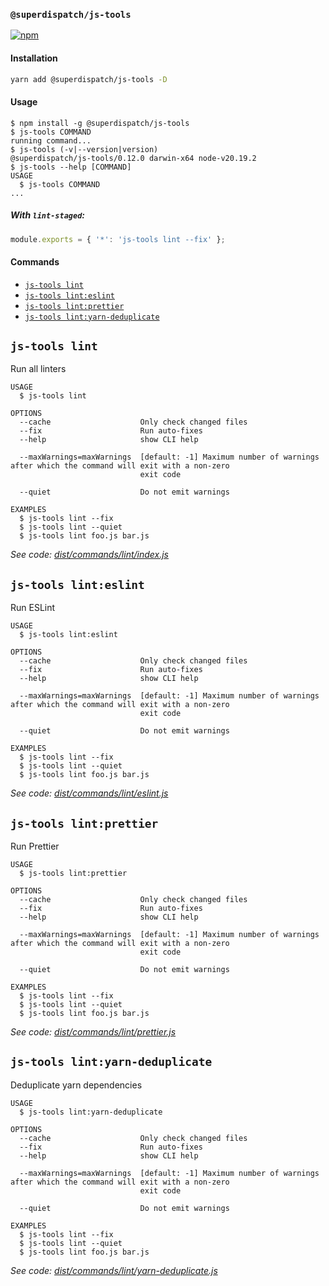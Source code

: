 ### `@superdispatch/js-tools`

[![npm](https://img.shields.io/npm/v/@superdispatch/js-tools)](https://www.npmjs.com/package/@superdispatch/js-tools)

#### Installation

```bash
yarn add @superdispatch/js-tools -D
```

#### Usage

<!-- usage -->

```sh-session
$ npm install -g @superdispatch/js-tools
$ js-tools COMMAND
running command...
$ js-tools (-v|--version|version)
@superdispatch/js-tools/0.12.0 darwin-x64 node-v20.19.2
$ js-tools --help [COMMAND]
USAGE
  $ js-tools COMMAND
...
```

<!-- usagestop -->

##### With `lint-staged`:

```js
module.exports = { '*': 'js-tools lint --fix' };
```

#### Commands

<!-- commands -->

- [`js-tools lint`](#js-tools-lint)
- [`js-tools lint:eslint`](#js-tools-linteslint)
- [`js-tools lint:prettier`](#js-tools-lintprettier)
- [`js-tools lint:yarn-deduplicate`](#js-tools-lintyarn-deduplicate)

## `js-tools lint`

Run all linters

```
USAGE
  $ js-tools lint

OPTIONS
  --cache                    Only check changed files
  --fix                      Run auto-fixes
  --help                     show CLI help

  --maxWarnings=maxWarnings  [default: -1] Maximum number of warnings after which the command will exit with a non-zero
                             exit code

  --quiet                    Do not emit warnings

EXAMPLES
  $ js-tools lint --fix
  $ js-tools lint --quiet
  $ js-tools lint foo.js bar.js
```

_See code: [dist/commands/lint/index.js](https://github.com/superdispatch/js-tools/blob/v0.12.0/dist/commands/lint/index.js)_

## `js-tools lint:eslint`

Run ESLint

```
USAGE
  $ js-tools lint:eslint

OPTIONS
  --cache                    Only check changed files
  --fix                      Run auto-fixes
  --help                     show CLI help

  --maxWarnings=maxWarnings  [default: -1] Maximum number of warnings after which the command will exit with a non-zero
                             exit code

  --quiet                    Do not emit warnings

EXAMPLES
  $ js-tools lint --fix
  $ js-tools lint --quiet
  $ js-tools lint foo.js bar.js
```

_See code: [dist/commands/lint/eslint.js](https://github.com/superdispatch/js-tools/blob/v0.12.0/dist/commands/lint/eslint.js)_

## `js-tools lint:prettier`

Run Prettier

```
USAGE
  $ js-tools lint:prettier

OPTIONS
  --cache                    Only check changed files
  --fix                      Run auto-fixes
  --help                     show CLI help

  --maxWarnings=maxWarnings  [default: -1] Maximum number of warnings after which the command will exit with a non-zero
                             exit code

  --quiet                    Do not emit warnings

EXAMPLES
  $ js-tools lint --fix
  $ js-tools lint --quiet
  $ js-tools lint foo.js bar.js
```

_See code: [dist/commands/lint/prettier.js](https://github.com/superdispatch/js-tools/blob/v0.12.0/dist/commands/lint/prettier.js)_

## `js-tools lint:yarn-deduplicate`

Deduplicate yarn dependencies

```
USAGE
  $ js-tools lint:yarn-deduplicate

OPTIONS
  --cache                    Only check changed files
  --fix                      Run auto-fixes
  --help                     show CLI help

  --maxWarnings=maxWarnings  [default: -1] Maximum number of warnings after which the command will exit with a non-zero
                             exit code

  --quiet                    Do not emit warnings

EXAMPLES
  $ js-tools lint --fix
  $ js-tools lint --quiet
  $ js-tools lint foo.js bar.js
```

_See code: [dist/commands/lint/yarn-deduplicate.js](https://github.com/superdispatch/js-tools/blob/v0.12.0/dist/commands/lint/yarn-deduplicate.js)_

<!-- commandsstop -->
